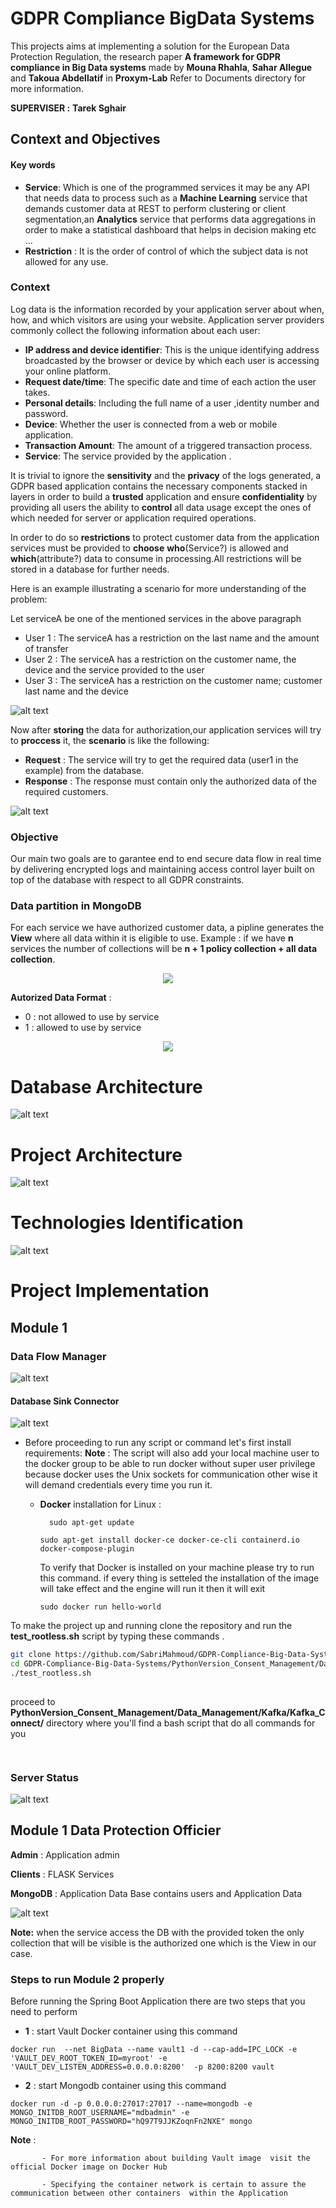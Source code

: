 # GDPR Compliance BigData Systems 

This projects aims at implementing a solution for the European Data Protection Regulation, the research paper **A framework for GDPR compliance in Big Data
systems** made by **Mouna Rhahla**, **Sahar Allegue** and **Takoua Abdellatif** in **Proxym-Lab** Refer to Documents directory for more information.

**SUPERVISER :** **Tarek Sghair**

## Context and Objectives

#### Key words 
   - **Service**: Which is one of the programmed services it may be any API that needs data to process such as a **Machine Learning** service that demands customer data at REST to perform clustering or client segmentation,an **Analytics** service that performs data aggregations in order to make a statistical dashboard that helps in decision making etc ... 
   - **Restriction** : It is the order of control of which the subject data is not allowed for any use.

### Context

Log data is the information recorded by your application server about when, how, and which visitors are using your website. Application server providers  commonly collect the following information about each user:
  
  - **IP address and device identifier**: This is the unique identifying address broadcasted by the browser or device by which each user is accessing your online platform.
  - **Request date/time**: The specific date and time of each action the user takes.
  - **Personal details**: Including the full name of a user ,identity number and password.
  - **Device**: Whether the user is connected from a web or mobile application.
  - **Transaction Amount**: The amount of a triggered  transaction process.
  - **Service**: The service provided by the application .

It is trivial to ignore the **sensitivity** and the **privacy** of the logs generated, a GDPR based application contains the necessary components stacked in layers in order to build a **trusted** application and ensure **confidentiality** by providing all users the ability to **control** all data usage except the ones of which needed for server or application required operations.

In order to do so **restrictions** to protect customer data from the application services must be provided to **choose** **who**(Service?) is allowed and **which**(attribute?) data to consume in processing.All restrictions will be stored in a database for further needs.


Here is an example illustrating a scenario for more understanding of the problem:

Let serviceA be one of the mentioned services in the above paragraph
  - User 1 : The serviceA has a restriction on the last name and the amount of transfer 
  - User 2 : The serviceA has a restriction on the customer name, the device and the service provided to the user
  - User 3 : The serviceA has a restriction on the customer name; customer last name and the device 
	 

![alt text](https://github.com/SabriMahmoud/GDPR_Compliance_BigData_Systems/blob/development/Documents/context.png)



Now after **storing** the data for authorization,our application services will try to **proccess** it, the **scenario** is like the following: 

- **Request** : The service will try to get the required data (user1 in the example) from the database. 
- **Response** : The response must contain only the authorized data of the required customers.

![alt text](https://github.com/SabriMahmoud/GDPR_Compliance_BigData_Systems/blob/development/Documents/objective.png)

### Objective 

Our main two goals are to garantee end to end secure data flow in real time  by delivering encrypted logs and  maintaining access control layer built on top of the database with respect to all GDPR constraints. 

### Data partition in MongoDB 

For each service we have authorized customer data, a pipline generates the **View** where all data within it is eligible to use.
Example : if we have **n** services the number of collections will be **n + 1 policy collection + all data collection**.
 


<p align="center">
  <img src="https://github.com/SabriMahmoud/GDPR_Compliance_BigData_Systems/blob/development/Documents/dataPartition.png" />
</p>

**Autorized Data Format** : 
- 0 : not allowed to use by service 
- 1 : allowed to use by service 

<p align="center">
  <img src="https://github.com/SabriMahmoud/GDPR_Compliance_BigData_Systems/blob/development/Documents/authorized_data.png" />
</p>

# Database Architecture

![alt text](https://github.com/SabriMahmoud/GDPR_Compliance_BigData_Systems/blob/development/Documents/database_architecture.png)


# Project Architecture 

![alt text](https://github.com/SabriMahmoud/GDPR_Compliance_BigData_Systems/blob/development/Documents/architecture.png)


# Technologies Identification 

![alt text](https://github.com/SabriMahmoud/GDPR_Compliance_BigData_Systems/blob/development/Documents/technologies_id.png)

# Project Implementation        
## Module 1 


### Data Flow Manager
 
![alt text](https://github.com/SabriMahmoud/GDPR_Compliance_BigData_Systems/blob/development/Documents/kafka_and_zookeeper.png)
           
#### Database Sink Connector 

![alt text](https://github.com/SabriMahmoud/GDPR_Compliance_BigData_Systems/blob/development/Documents/kafka_connect.png) 

* Before proceeding to run any script or command let's first install requirements:
  **Note** : The script will also add your local machine user to the docker group to be able to run docker without super user privilege because docker uses the Unix sockets for communication other wise it will demand credentials every time you run it. 
  
  - **Docker** installation for Linux :
  
    ``  sudo apt-get update``
        
    ``sudo apt-get install docker-ce docker-ce-cli containerd.io docker-compose-plugin``
    
    To verify that Docker is installed on your machine please try to run this command. if every thing is setteled the installation of the image will take effect and the engine will run it then it will exit 
    
    ``sudo docker run hello-world``

 

To make the project up and running clone the repository and run the **test_rootless.sh** script by typing these commands .
```bash
git clone https://github.com/SabriMahmoud/GDPR-Compliance-Big-Data-Systems.git
cd GDPR-Compliance-Big-Data-Systems/PythonVersion_Consent_Management/Data_Management/Kafka/Kafka_Connect/
./test_rootless.sh
	
```   
proceed to **PythonVersion_Consent_Management/Data_Management/Kafka/Kafka_Connect/** directory where you'll find a bash script that do all commands for you
```bash
	  
```   
### Server Status 

![alt text](https://github.com/SabriMahmoud/GDPR_Compliance_BigData_Systems/blob/development/Documents/server_status.png)


## Module 1 Data Protection Officier 


**Admin** : Application admin 

**Clients** : FLASK Services 

**MongoDB** : Application Data Base contains users and Application Data 





![alt text](https://mktg-content-api-hashicorp.vercel.app/api/assets?product=tutorials&version=main&asset=public%2Fimg%2Fvault%2Fvault-mongodb.png)

**Note:** when the service access the DB with the provided token the only collection that will be visible is the authorized one which is the View in our case.



### Steps to run Module 2 properly 


Before running the Spring Boot Application  there are two steps that you need to perform 
- **1** : start Vault Docker container using this command 


``docker run  --net BigData --name vault1 -d --cap-add=IPC_LOCK
-e 'VAULT_DEV_ROOT_TOKEN_ID=myroot' -e 'VAULT_DEV_LISTEN_ADDRESS=0.0.0.0:8200' 
-p 8200:8200 vault``

- **2** : start Mongodb container using this command 

``docker run -d -p 0.0.0.0:27017:27017 --name=mongodb -e MONGO_INITDB_ROOT_USERNAME="mdbadmin" -e MONGO_INITDB_ROOT_PASSWORD="hQ97T9JJKZoqnFn2NXE" mongo
``

**Note** : 

           - For more information about building Vault image  visit the official Docker image on Docker Hub 

           - Specifying the container network is certain to assure the communication between other containers  within the Application 
   
